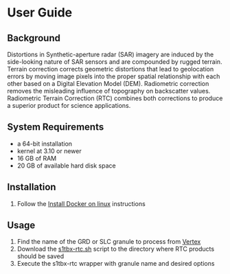 # User Guide

## Background

Distortions in Synthetic-aperture radar (SAR) imagery are induced by the side-looking nature of SAR sensors and are compounded by rugged terrain. Terrain correction corrects geometric distortions that lead to geolocation errors by moving image pixels into the proper spatial relationship with each other based on a Digital Elevation Model (DEM). Radiometric correction removes the misleading influence of topography on backscatter values. Radiometric Terrain Correction (RTC) combines both corrections to produce a superior product for science applications.

## System Requirements

* a 64-bit installation
* kernel at 3.10 or newer
* 16 GB of RAM
* 20 GB of available hard disk space

## Installation

1. Follow the [Install Docker on linux](https://runnable.com/docker/install-docker-on-linux) instructions

## Usage

1. Find the name of the GRD or SLC granule to process from [Vertex](https://vertex.daac.asf.alaska.edu/)
1. Download the [s1tbx-rtc.sh](https://s3.amazonaws.com/asfdaac/s1tbx-rtc.bat) script to the directory where RTC products should be saved
1. Execute the s1tbx-rtc wrapper with granule name and desired options

